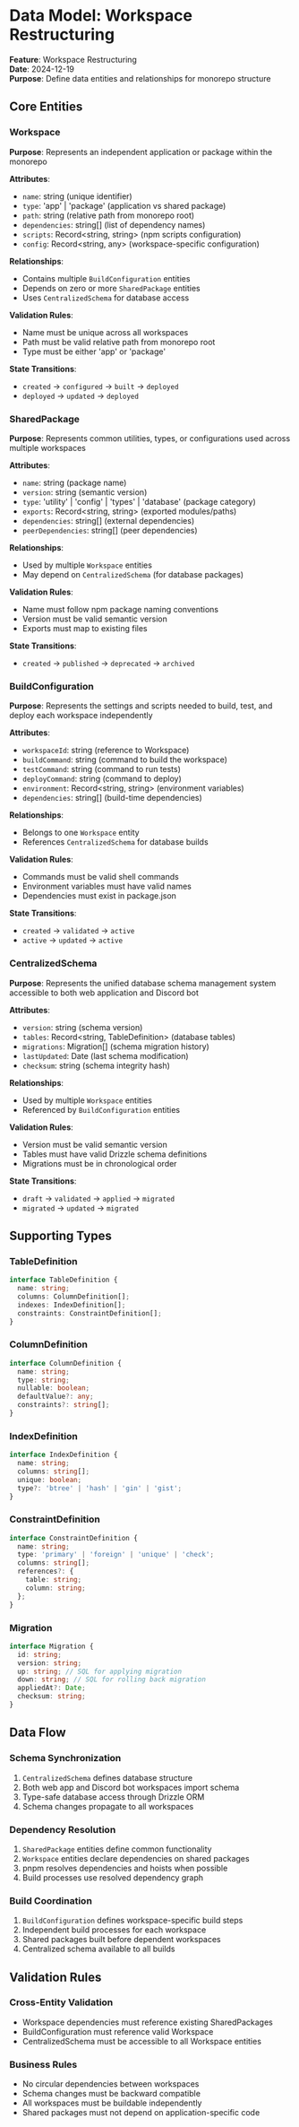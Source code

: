 # Data Model: Workspace Restructuring

**Feature**: Workspace Restructuring  
**Date**: 2024-12-19  
**Purpose**: Define data entities and relationships for monorepo structure

## Core Entities

### Workspace

**Purpose**: Represents an independent application or package within the monorepo

**Attributes**:
- `name`: string (unique identifier)
- `type`: 'app' | 'package' (application vs shared package)
- `path`: string (relative path from monorepo root)
- `dependencies`: string[] (list of dependency names)
- `scripts`: Record<string, string> (npm scripts configuration)
- `config`: Record<string, any> (workspace-specific configuration)

**Relationships**:
- Contains multiple `BuildConfiguration` entities
- Depends on zero or more `SharedPackage` entities
- Uses `CentralizedSchema` for database access

**Validation Rules**:
- Name must be unique across all workspaces
- Path must be valid relative path from monorepo root
- Type must be either 'app' or 'package'

**State Transitions**:
- `created` → `configured` → `built` → `deployed`
- `deployed` → `updated` → `deployed`

### SharedPackage

**Purpose**: Represents common utilities, types, or configurations used across multiple workspaces

**Attributes**:
- `name`: string (package name)
- `version`: string (semantic version)
- `type`: 'utility' | 'config' | 'types' | 'database' (package category)
- `exports`: Record<string, string> (exported modules/paths)
- `dependencies`: string[] (external dependencies)
- `peerDependencies`: string[] (peer dependencies)

**Relationships**:
- Used by multiple `Workspace` entities
- May depend on `CentralizedSchema` (for database packages)

**Validation Rules**:
- Name must follow npm package naming conventions
- Version must be valid semantic version
- Exports must map to existing files

**State Transitions**:
- `created` → `published` → `deprecated` → `archived`

### BuildConfiguration

**Purpose**: Represents the settings and scripts needed to build, test, and deploy each workspace independently

**Attributes**:
- `workspaceId`: string (reference to Workspace)
- `buildCommand`: string (command to build the workspace)
- `testCommand`: string (command to run tests)
- `deployCommand`: string (command to deploy)
- `environment`: Record<string, string> (environment variables)
- `dependencies`: string[] (build-time dependencies)

**Relationships**:
- Belongs to one `Workspace` entity
- References `CentralizedSchema` for database builds

**Validation Rules**:
- Commands must be valid shell commands
- Environment variables must have valid names
- Dependencies must exist in package.json

**State Transitions**:
- `created` → `validated` → `active`
- `active` → `updated` → `active`

### CentralizedSchema

**Purpose**: Represents the unified database schema management system accessible to both web application and Discord bot

**Attributes**:
- `version`: string (schema version)
- `tables`: Record<string, TableDefinition> (database tables)
- `migrations`: Migration[] (schema migration history)
- `lastUpdated`: Date (last schema modification)
- `checksum`: string (schema integrity hash)

**Relationships**:
- Used by multiple `Workspace` entities
- Referenced by `BuildConfiguration` entities

**Validation Rules**:
- Version must be valid semantic version
- Tables must have valid Drizzle schema definitions
- Migrations must be in chronological order

**State Transitions**:
- `draft` → `validated` → `applied` → `migrated`
- `migrated` → `updated` → `migrated`

## Supporting Types

### TableDefinition
```typescript
interface TableDefinition {
  name: string;
  columns: ColumnDefinition[];
  indexes: IndexDefinition[];
  constraints: ConstraintDefinition[];
}
```

### ColumnDefinition
```typescript
interface ColumnDefinition {
  name: string;
  type: string;
  nullable: boolean;
  defaultValue?: any;
  constraints?: string[];
}
```

### IndexDefinition
```typescript
interface IndexDefinition {
  name: string;
  columns: string[];
  unique: boolean;
  type?: 'btree' | 'hash' | 'gin' | 'gist';
}
```

### ConstraintDefinition
```typescript
interface ConstraintDefinition {
  name: string;
  type: 'primary' | 'foreign' | 'unique' | 'check';
  columns: string[];
  references?: {
    table: string;
    column: string;
  };
}
```

### Migration
```typescript
interface Migration {
  id: string;
  version: string;
  up: string; // SQL for applying migration
  down: string; // SQL for rolling back migration
  appliedAt?: Date;
  checksum: string;
}
```

## Data Flow

### Schema Synchronization
1. `CentralizedSchema` defines database structure
2. Both web app and Discord bot workspaces import schema
3. Type-safe database access through Drizzle ORM
4. Schema changes propagate to all workspaces

### Dependency Resolution
1. `SharedPackage` entities define common functionality
2. `Workspace` entities declare dependencies on shared packages
3. pnpm resolves dependencies and hoists when possible
4. Build processes use resolved dependency graph

### Build Coordination
1. `BuildConfiguration` defines workspace-specific build steps
2. Independent build processes for each workspace
3. Shared packages built before dependent workspaces
4. Centralized schema available to all builds

## Validation Rules

### Cross-Entity Validation
- Workspace dependencies must reference existing SharedPackages
- BuildConfiguration must reference valid Workspace
- CentralizedSchema must be accessible to all Workspace entities

### Business Rules
- No circular dependencies between workspaces
- Schema changes must be backward compatible
- All workspaces must be buildable independently
- Shared packages must not depend on application-specific code
